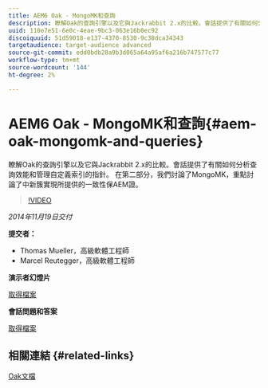 ```yaml
---
title: AEM6 Oak - MongoMK和查詢
description: 瞭解Oak的查詢引擎以及它與Jackrabbit 2.x的比較。會話提供了有關如何分析查詢效能和管理自定義索引的指針。 在第二部分，我們討論了MongoMK，重點討論了中新簇實現所提供的一致性保AEM證。
uuid: 110e7e51-6e0c-4eae-9bc3-063e16b0ec92
discoiquuid: 51d59018-e137-4370-8530-9c38dca34343
targetaudience: target-audience advanced
source-git-commit: edd0bdb28a9b3d065a64a95af6a216b747577c77
workflow-type: tm+mt
source-wordcount: '144'
ht-degree: 2%

---
```


# AEM6 Oak - MongoMK和查詢{#aem-oak-mongomk-and-queries}

瞭解Oak的查詢引擎以及它與Jackrabbit 2.x的比較。會話提供了有關如何分析查詢效能和管理自定義索引的指針。 在第二部分，我們討論了MongoMK，重點討論了中新簇實現所提供的一致性保AEM證。

>[!VIDEO](https://video.tv.adobe.com/v/19402/?quality=9)

*2014年11月19日交付*

**提交者：**

* Thomas Mueller，高級軟體工程師
* Marcel Reutegger，高級軟體工程師

**演示者幻燈片**

[取得檔案](assets/aem-6-oak-mongomk-and-queries.pdf)

**會話問題和答案**

[取得檔案](assets/q-a-11-19-14-gem-session-oak.pdf)

## 相關連結 {#related-links}

[Oak文檔](http://jackrabbit.apache.org/oak/docs/)

<!--
[Get back to the Overview](https://helpx.adobe.com/experience-manager/kt/eseminars/gems/aem-index.html)
-->

